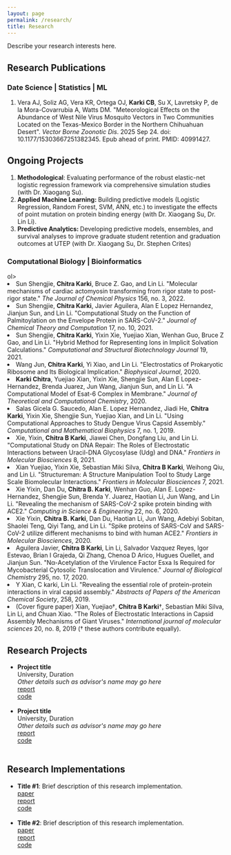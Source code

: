 ```yaml
---
layout: page
permalink: /research/
title: Research
---
```


Describe your research interests here.
 <!--
<h2>Publications</h2>
<ul>
	<li>
		<b>"Paper title #1"</b><br>
		<i>List of authors</i><br>
		Conference, Year<br>
		<a href=""><div class="color-button">pdf</div></a><a href=""><div class="color-button">cite</div></a><a href=""><div class="color-button">code</div></a>
	</li><br>
	<li>
		<b>"Paper title #1"</b><br>
		<i>List of authors</i><br>
		Conference, Year<br>
		<a href=""><div class="color-button">pdf</div></a><a href=""><div class="color-button">cite</div></a><a href=""><div class="color-button">code</div></a>
	</li><br>
</ul>

-->

<h2> Research Publications </h2>
<h3>Date Science | Statistics | ML</h3>
<ol>
	  <li>Vera AJ, Soliz AG, Vera KR, Ortega OJ, <strong>Karki CB</strong>, Su X, Lavretsky P, de la Mora-Covarrubia A, Watts DM. "Meteorological Effects on the Abundance of West Nile Virus Mosquito Vectors in Two Communities Located on the Texas-Mexico Border in the Northern Chihuahuan Desert". <em>Vector Borne Zoonotic Dis</em>. 2025 Sep 24. doi: 10.1177/15303667251382345. Epub ahead of print. PMID: 40991427.</li>

</ol>

<h2>Ongoing Projects</h2>
<ol> 
	<li> <strong>Methodological</strong>: Evaluating performance of the robust elastic-net logistic regression framework via comprehensive simulation studies (with Dr. Xiaogang Su).</li>
	<li> <strong> Applied Machine Learning: </strong> Building predictive models (Logistic Regression, Random Forest, SVM, ANN, etc.) to investigate the effects of point mutation on protein binding energy (with Dr. Xiaogang Su, Dr. Lin Li).</li>
	<li> <strong> Predictive Analytics: </strong> Developing predictive models, ensembles, and survival analyses to improve graduate student retention and graduation outcomes at UTEP (with Dr. Xiaogang Su, Dr. Stephen Crites)</li>
	
</ol>

<h3>Computational Biology | Bioinformatics </h3>
ol>
  <li>Sun Shengjie, <strong>Chitra Karki</strong>, Bruce Z. Gao, and Lin Li. "Molecular mechanisms of cardiac actomyosin transforming from rigor state to post-rigor state." <em>The Journal of Chemical Physics</em> 156, no. 3, 2022.</li>
  <li>Sun Shengjie, <strong>Chitra Karki</strong>, Javier Aguilera, Alan E Lopez Hernandez, Jianjun Sun, and Lin Li. "Computational Study on the Function of Palmitoylation on the Envelope Protein in SARS-CoV-2." <em>Journal of Chemical Theory and Computation</em> 17, no. 10, 2021.</li>
  <li>Sun Shengjie, <strong>Chitra Karki</strong>, Yixin Xie, Yuejiao Xian, Wenhan Guo, Bruce Z Gao, and Lin Li. "Hybrid Method for Representing Ions in Implicit Solvation Calculations." <em>Computational and Structural Biotechnology Journal</em> 19, 2021.</li>
  <li>Wang Jun, <strong>Chitra Karki</strong>, Yi Xiao, and Lin Li. "Electrostatics of Prokaryotic Ribosome and Its Biological Implication." <em>Biophysical Journal</em>, 2020.</li>
  <li><strong>Karki Chitra</strong>, Yuejiao Xian, Yixin Xie, Shengjie Sun, Alan E Lopez-Hernandez, Brenda Juarez, Jun Wang, Jianjun Sun, and Lin Li. "A Computational Model of Esat-6 Complex in Membrane." <em>Journal of Theoretical and Computational Chemistry</em>, 2020.</li>
  <li>Salas Gicela G. Saucedo, Alan E. Lopez Hernandez, Jiadi He, <strong>Chitra Karki</strong>, Yixin Xie, Shengjie Sun, Yuejiao Xian, and Lin Li. "Using Computational Approaches to Study Dengue Virus Capsid Assembly." <em>Computational and Mathematical Biophysics</em> 7, no. 1, 2019.</li>
<li>Xie, Yixin, <strong>Chitra B Karki</strong>, Jiawei Chen, Dongfang Liu, and Lin Li. "Computational Study on DNA Repair: The Roles of Electrostatic Interactions between Uracil-DNA Glycosylase (Udg) and DNA." <em>Frontiers in Molecular Biosciences</em> 8, 2021.</li>
  <li>Xian Yuejiao, Yixin Xie, Sebastian Miki Silva, <strong>Chitra B Karki</strong>, Weihong Qiu, and Lin Li. "Structureman: A Structure Manipulation Tool to Study Large Scale Biomolecular Interactions." <em>Frontiers in Molecular Biosciences</em> 7, 2021.</li>
  <li>Xie Yixin, Dan Du, <strong>Chitra B. Karki</strong>, Wenhan Guo, Alan E. Lopez-Hernandez, Shengjie Sun, Brenda Y. Juarez, Haotian Li, Jun Wang, and Lin Li. "Revealing the mechanism of SARS-CoV-2 spike protein binding with ACE2." <em>Computing in Science & Engineering</em> 22, no. 6, 2020.</li>
  <li>Xie Yixin, <strong>Chitra B. Karki</strong>, Dan Du, Haotian Li, Jun Wang, Adebiyi Sobitan, Shaolei Teng, Qiyi Tang, and Lin Li. "Spike proteins of SARS-CoV and SARS-CoV-2 utilize different mechanisms to bind with human ACE2." <em>Frontiers in Molecular Biosciences</em>, 2020.</li>
  <li>Aguilera Javier, <strong>Chitra B Karki</strong>, Lin Li, Salvador Vazquez Reyes, Igor Estevao, Brian I Grajeda, Qi Zhang, Chenoa D Arico, Hugues Ouellet, and Jianjun Sun. "Nα-Acetylation of the Virulence Factor Esxa Is Required for Mycobacterial Cytosolic Translocation and Virulence." <em>Journal of Biological Chemistry</em> 295, no. 17, 2020.</li>
  <li>Y Xian, C karki, Lin Li. "Revealing the essential role of protein-protein interactions in viral capsid assembly." <em>Abstracts of Papers of the American Chemical Society</em>, 258, 2019.</li>
  <li>(Cover figure paper) Xian, Yuejiao†, <strong>Chitra B Karki</strong>†, Sebastian Miki Silva, Lin Li, and Chuan Xiao. "The Roles of Electrostatic Interactions in Capsid Assembly Mechanisms of Giant Viruses." <em>International journal of molecular sciences</em> 20, no. 8, 2019 († these authors contribute equally).</li>
  
</ol>
<h2> </h2>

<h2>Research Projects</h2>
<ul>
	<li>
		<b>Project title</b><br>
		University, Duration<br>
		<i>Other details such as advisor's name may go here</i><br>
		<a href=""><div class="color-button">report</div></a><a href=""><div class="color-button">code</div></a>
	</li><br>
	<li>
		<b>Project title</b><br>
		University, Duration<br>
		<i>Other details such as advisor's name may go here</i><br>
		<a href=""><div class="color-button">report</div></a><a href=""><div class="color-button">code</div></a>
	</li><br>
</ul>

<h2>Research Implementations</h2>
<ul>
	<li>
		<b>Title #1</b>: Brief description of this research implementation.<br>
		<a href=""><div class="color-button">paper</div></a><a href=""><div class="color-button">report</div></a><a href=""><div class="color-button">code</div></a>
	</li><br>
	<li>
		<b>Title #2</b>: Brief description of this research implementation.<br>
		<a href=""><div class="color-button">paper</div></a><a href=""><div class="color-button">report</div></a><a href=""><div class="color-button">code</div></a>
	</li><br>
</ul>

